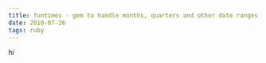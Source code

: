 ```yaml
---
title: funtimes - gem to handle months, quarters and other date ranges in ruby
date: 2010-07-26
tags: ruby
---
```

hi
